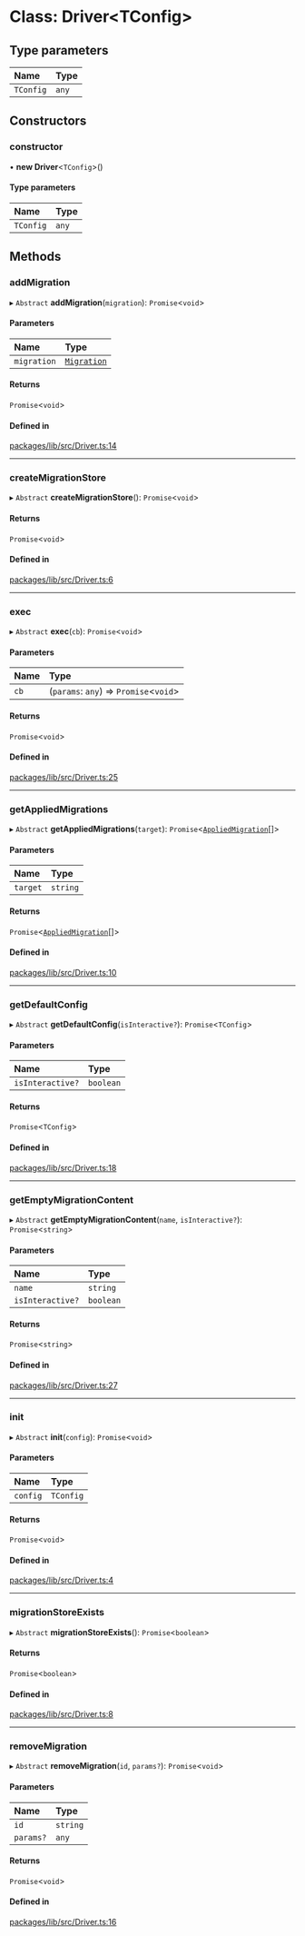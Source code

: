 # Class: Driver<TConfig\>

## Type parameters

| Name | Type |
| :------ | :------ |
| `TConfig` | `any` |

## Constructors

### constructor

• **new Driver**<`TConfig`\>()

#### Type parameters

| Name | Type |
| :------ | :------ |
| `TConfig` | `any` |

## Methods

### addMigration

▸ `Abstract` **addMigration**(`migration`): `Promise`<`void`\>

#### Parameters

| Name | Type |
| :------ | :------ |
| `migration` | [`Migration`](../interfaces/Migration.md) |

#### Returns

`Promise`<`void`\>

#### Defined in

[packages/lib/src/Driver.ts:14](https://github.com/Knaackee/hotmig/blob/5927299/packages/lib/src/Driver.ts#L14)

___

### createMigrationStore

▸ `Abstract` **createMigrationStore**(): `Promise`<`void`\>

#### Returns

`Promise`<`void`\>

#### Defined in

[packages/lib/src/Driver.ts:6](https://github.com/Knaackee/hotmig/blob/5927299/packages/lib/src/Driver.ts#L6)

___

### exec

▸ `Abstract` **exec**(`cb`): `Promise`<`void`\>

#### Parameters

| Name | Type |
| :------ | :------ |
| `cb` | (`params`: `any`) => `Promise`<`void`\> |

#### Returns

`Promise`<`void`\>

#### Defined in

[packages/lib/src/Driver.ts:25](https://github.com/Knaackee/hotmig/blob/5927299/packages/lib/src/Driver.ts#L25)

___

### getAppliedMigrations

▸ `Abstract` **getAppliedMigrations**(`target`): `Promise`<[`AppliedMigration`](../interfaces/AppliedMigration.md)[]\>

#### Parameters

| Name | Type |
| :------ | :------ |
| `target` | `string` |

#### Returns

`Promise`<[`AppliedMigration`](../interfaces/AppliedMigration.md)[]\>

#### Defined in

[packages/lib/src/Driver.ts:10](https://github.com/Knaackee/hotmig/blob/5927299/packages/lib/src/Driver.ts#L10)

___

### getDefaultConfig

▸ `Abstract` **getDefaultConfig**(`isInteractive?`): `Promise`<`TConfig`\>

#### Parameters

| Name | Type |
| :------ | :------ |
| `isInteractive?` | `boolean` |

#### Returns

`Promise`<`TConfig`\>

#### Defined in

[packages/lib/src/Driver.ts:18](https://github.com/Knaackee/hotmig/blob/5927299/packages/lib/src/Driver.ts#L18)

___

### getEmptyMigrationContent

▸ `Abstract` **getEmptyMigrationContent**(`name`, `isInteractive?`): `Promise`<`string`\>

#### Parameters

| Name | Type |
| :------ | :------ |
| `name` | `string` |
| `isInteractive?` | `boolean` |

#### Returns

`Promise`<`string`\>

#### Defined in

[packages/lib/src/Driver.ts:27](https://github.com/Knaackee/hotmig/blob/5927299/packages/lib/src/Driver.ts#L27)

___

### init

▸ `Abstract` **init**(`config`): `Promise`<`void`\>

#### Parameters

| Name | Type |
| :------ | :------ |
| `config` | `TConfig` |

#### Returns

`Promise`<`void`\>

#### Defined in

[packages/lib/src/Driver.ts:4](https://github.com/Knaackee/hotmig/blob/5927299/packages/lib/src/Driver.ts#L4)

___

### migrationStoreExists

▸ `Abstract` **migrationStoreExists**(): `Promise`<`boolean`\>

#### Returns

`Promise`<`boolean`\>

#### Defined in

[packages/lib/src/Driver.ts:8](https://github.com/Knaackee/hotmig/blob/5927299/packages/lib/src/Driver.ts#L8)

___

### removeMigration

▸ `Abstract` **removeMigration**(`id`, `params?`): `Promise`<`void`\>

#### Parameters

| Name | Type |
| :------ | :------ |
| `id` | `string` |
| `params?` | `any` |

#### Returns

`Promise`<`void`\>

#### Defined in

[packages/lib/src/Driver.ts:16](https://github.com/Knaackee/hotmig/blob/5927299/packages/lib/src/Driver.ts#L16)
